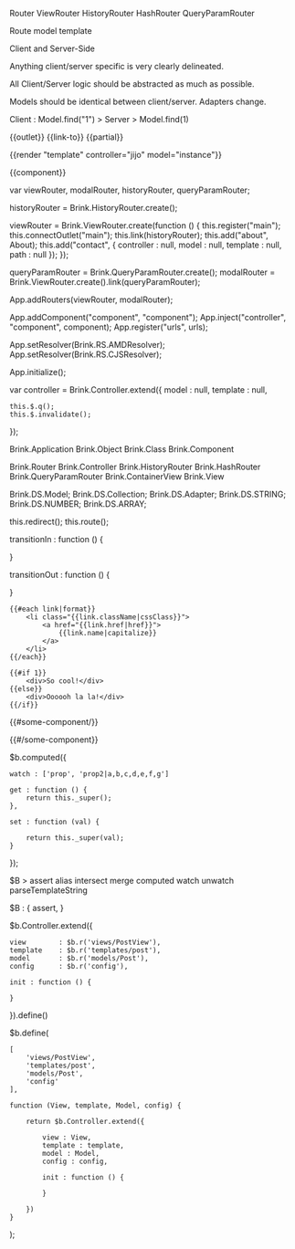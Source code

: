 Router
	ViewRouter
	HistoryRouter
	HashRouter
	QueryParamRouter

Route
	model
	template

Client and Server-Side

Anything client/server specific is very clearly delineated.

All Client/Server logic should be abstracted as much as possible.

Models should be identical between client/server. Adapters change.

Client : Model.find("1") > Server > Model.find(1)

{{outlet}}
{{link-to}}
{{partial}}

{{render "template" controller="jijo" model="instance"}}

{{component}}

var viewRouter,
	modalRouter,
	historyRouter,
	queryParamRouter;

historyRouter = Brink.HistoryRouter.create();

viewRouter = Brink.ViewRouter.create(function () {
	this.register("main");
	this.connectOutlet("main");
	this.link(historyRouter);
	this.add("about", About);
	this.add("contact", {
		controller : null,
		model : null,
		template : null,
		path : null
	});
});

queryParamRouter = Brink.QueryParamRouter.create();
modalRouter = Brink.ViewRouter.create().link(queryParamRouter);

App.addRouters(viewRouter, modalRouter);

App.addComponent("component", "component");
App.inject("controller", "component", component);
App.register("urls", urls);

App.setResolver(Brink.RS.AMDResolver);
App.setResolver(Brink.RS.CJSResolver);

App.initialize();

var controller = Brink.Controller.extend({
	model : null,
	template : null,

	this.$.q();
	this.$.invalidate();
});


Brink.Application
Brink.Object
Brink.Class
Brink.Component

Brink.Router
Brink.Controller
Brink.HistoryRouter
Brink.HashRouter
Brink.QueryParamRouter
Brink.ContainerView
Brink.View

Brink.DS.Model;
Brink.DS.Collection;
Brink.DS.Adapter;
Brink.DS.STRING;
Brink.DS.NUMBER;
Brink.DS.ARRAY;


this.redirect();
this.route();


transitionIn : function () {

}

transitionOut : function () {

}

<a href="{{urls.about}}"></a>



<nav>

    {{#each link|format}}
        <li class="{{link.className|cssClass}}">
            <a href="{{link.href|href}}">
                {{link.name|capitalize}}
            </a>
        </li>
    {{/each}}

    {{#if 1}}
        <div>So cool!</div>
    {{else}}
        <div>Oooooh la la!</div>
    {{/if}}

</nav>

{{#some-component/}}

{{#/some-component}}

$b.computed({

	watch : ['prop', 'prop2|a,b,c,d,e,f,g']

	get : function () {
		return this._super();
	},

	set : function (val) {

		return this._super(val);
	}
});

$B >
    assert
    alias
    intersect
    merge
    computed
    watch
    unwatch
    parseTemplateString



$B : {
    assert,
}


$b.Controller.extend({

    view        : $b.r('views/PostView'),
    template    : $b.r('templates/post'),
    model       : $b.r('models/Post'),
    config      : $b.r('config'),

    init : function () {

    }

}).define()


$b.define(

    [
        'views/PostView',
        'templates/post',
        'models/Post',
        'config'
    ],

    function (View, template, Model, config) {

        return $b.Controller.extend({

            view : View,
            template : template,
            model : Model,
            config : config,

            init : function () {

            }

        })
    }
);


